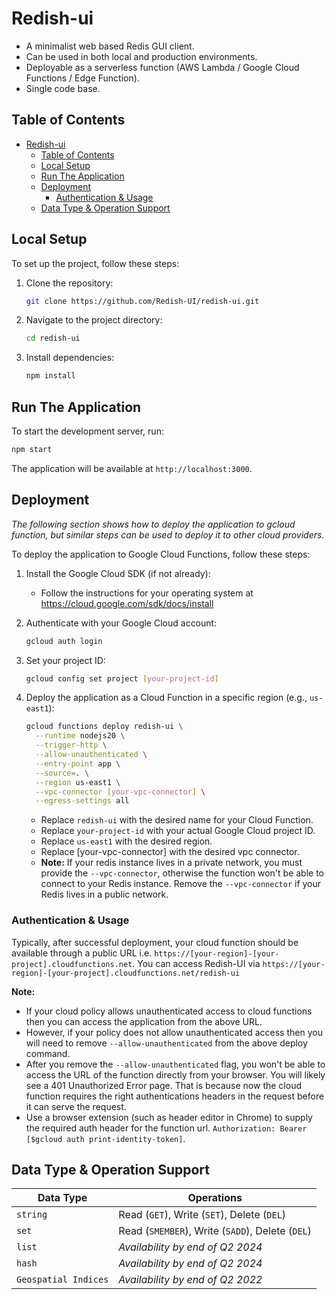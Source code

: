 # Redish-ui

- A minimalist web based Redis GUI client.
- Can be used in both local and production environments.
- Deployable as a serverless function (AWS Lambda / Google Cloud Functions / Edge Function).
- Single code base.

## Table of Contents

- [Redish-ui](#redish-ui)
  - [Table of Contents](#table-of-contents)
  - [Local Setup](#local-setup)
  - [Run The Application](#run-the-application)
  - [Deployment](#deployment)
    - [Authentication \& Usage](#authentication--usage)
  - [Data Type \& Operation Support](#data-type--operation-support)

## Local Setup

To set up the project, follow these steps:

1. Clone the repository:
   ```bash
   git clone https://github.com/Redish-UI/redish-ui.git
   ```

2. Navigate to the project directory:
   ```bash
   cd redish-ui
   ```

3. Install dependencies:
   ```bash
   npm install
   ```

## Run The Application

To start the development server, run:

```bash
npm start
```

The application will be available at `http://localhost:3000`.

## Deployment

*The following section shows how to deploy the application to gcloud function, but similar steps can be used to deploy it to other cloud providers.*

To deploy the application to Google Cloud Functions, follow these steps:

1. Install the Google Cloud SDK (if not already):
   - Follow the instructions for your operating system at https://cloud.google.com/sdk/docs/install

2. Authenticate with your Google Cloud account:
   ```bash
   gcloud auth login
   ```

3. Set your project ID:
   ```bash
   gcloud config set project [your-project-id]
   ```

4. Deploy the application as a Cloud Function in a specific region (e.g., `us-east1`):
   ```bash
   gcloud functions deploy redish-ui \
     --runtime nodejs20 \
     --trigger-http \
     --allow-unauthenticated \
     --entry-point app \
     --source=. \
     --region us-east1 \
     --vpc-connector [your-vpc-connector] \
     --egress-settings all
   ```

   - Replace `redish-ui` with the desired name for your Cloud Function.
   - Replace `your-project-id` with your actual Google Cloud project ID.
   - Replace `us-east1` with the desired region.
   - Replace [your-vpc-connector] with the desired vpc connector.
   - **Note:** If your redis instance lives in a private network, you must provide the `--vpc-connector`, otherwise the function won't be able to connect to your Redis instance. Remove the `--vpc-connector` if your Redis lives in a public network.

### Authentication & Usage

Typically, after successful deployment, your cloud function should be available through a public URL i.e. `https://[your-region]-[your-project].cloudfunctions.net`.
You can access Redish-UI via  `https://[your-region]-[your-project].cloudfunctions.net/redish-ui`

**Note:**

- If your cloud policy allows unauthenticated access to cloud functions then you can access the application from the above URL.
- However, if your policy does not allow unauthenticated access then you will need to remove `--allow-unauthenticated` from the above deploy command.
- After you remove the `--allow-unauthenticated` flag, you won't be able to access the URL of the function directly from your browser. You will likely see a 401 Unauthorized Error page. That is because now the cloud function requires the right authentications headers in the request before it can serve the request.
- Use a browser extension (such as header editor in Chrome) to supply the required auth header for the function url.
`Authorization: Bearer [$gcloud auth print-identity-token]`.

## Data Type & Operation Support

| Data Type | Operations |
|-----------|------------|
| `string`  |Read (`GET`), Write (`SET`), Delete (`DEL`)|
| `set`  | Read (`SMEMBER`), Write (`SADD`), Delete (`DEL`) |
| `list` | *Availability by end of Q2 2024* |
| `hash` | *Availability by end of Q2 2024* |
| `Geospatial Indices` | *Availability by end of Q2 2022* |
